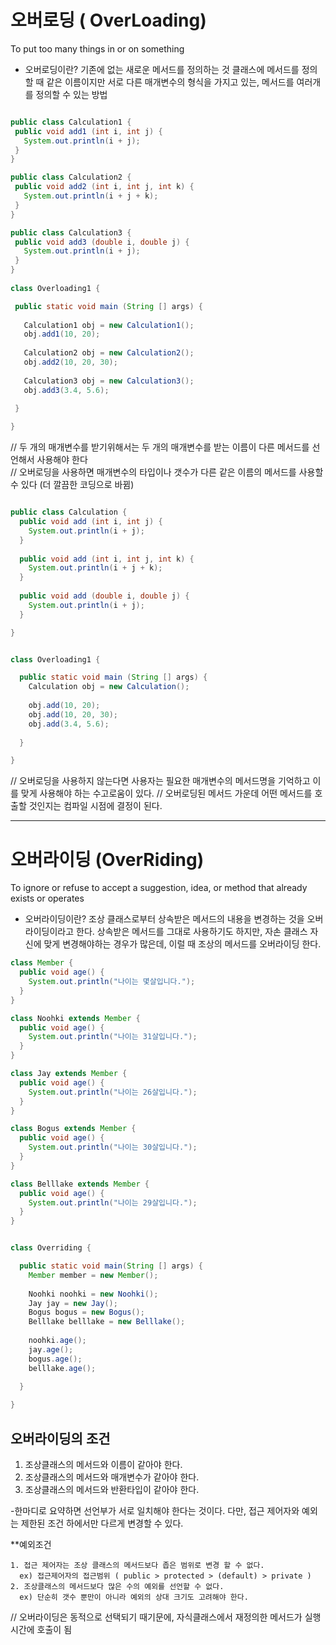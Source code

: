 

# 오버로딩 ( OverLoading)
  To put too many things in or on something

  - 오버로딩이란?
    기존에 없는 새로운 메서드를 정의하는 것
    클래스에 메서드를 정의할 때 같은 이름이지만 서로 다른 매개변수의 형식을 가지고 있는, 메서드를 여러개를 정의할 수 있는 방법
 
 ```java

public class Calculation1 {
  public void add1 (int i, int j) {
    System.out.println(i + j);
  }
}

public class Calculation2 {
  public void add2 (int i, int j, int k) {
    System.out.println(i + j + k);
  }
}

public class Calculation3 {
  public void add3 (double i, double j) {
    System.out.println(i + j);
  }
}
  
class Overloading1 {

  public static void main (String [] args) {
    
    Calculation1 obj = new Calculation1();
    obj.add1(10, 20);
    
    Calculation2 obj = new Calculation2();
    obj.add2(10, 20, 30);
    
    Calculation3 obj = new Calculation3();
    obj.add3(3.4, 5.6);
    
  }

}

```
// 두 개의 매개변수를 받기위해서는 두 개의 매개변수를 받는 이름이 다른 메서드를 선언해서 사용해야 한다    
// 오버로딩을 사용하면 매개변수의 타입이나 갯수가 다른 같은 이름의 메서드를 사용할 수 있다 (더 깔끔한 코딩으로 바뀜)

```java

public class Calculation {
  public void add (int i, int j) {
    System.out.println(i + j);
  }
  
  public void add (int i, int j, int k) {
    System.out.println(i + j + k);
  }
  
  public void add (double i, double j) {
    System.out.println(i + j);
  }

}


class Overloading1 {

  public static void main (String [] args) {
    Calculation obj = new Calculation();
    
    obj.add(10, 20);
    obj.add(10, 20, 30);
    obj.add(3.4, 5.6);
    
  }

}

```

// 오버로딩을 사용하지 않는다면 사용자는 필요한 매개변수의 메서드명을 기억하고 이를 맞게 사용해야 하는 수고로움이 있다.
// 오버로딩된 메서드 가운데 어떤 메서드를 호출할 것인지는 컴파일 시점에 결정이 된다.


-------------------------------------------------------------------------------------------------------------------------------------


# 오버라이딩 (OverRiding)
  To ignore or refuse to accept a suggestion, idea, or method that already exists or operates

  - 오버라이딩이란?
    조상 클래스로부터 상속받은 메서드의 내용을 변경하는 것을 오버라이딩이라고 한다. 
    상속받은 메서드를 그대로 사용하기도 하지만, 자손 클래스 자신에 맞게 변경해야하는 경우가 많은데, 이럴 때 조상의 메서드를 오버라이딩 한다.
    
```java
class Member {
  public void age() {
    System.out.println("나이는 몇살입니다.");
  }
}

class Noohki extends Member {
  public void age() {
    System.out.println("나이는 31살입니다.");
  }
}

class Jay extends Member {
  public void age() {
    System.out.println("나이는 26살입니다.");
  }
}

class Bogus extends Member {
  public void age() {
    System.out.println("나이는 30살입니다.");
  }
}

class Belllake extends Member {
  public void age() {
    System.out.println("나이는 29살입니다.");
  }
}

```

```java

class Overriding {

  public static void main(String [] args) {
    Member member = new Member();
    
    Noohki noohki = new Noohki();
    Jay jay = new Jay();
    Bogus bogus = new Bogus();
    Belllake belllake = new Belllake();
    
    noohki.age();
    jay.age();
    bogus.age();
    belllake.age();
    
  }

}


```

## 오버라이딩의 조건
  1. 조상클래스의 메서드와 이름이 같아야 한다.
  2. 조상클래스의 메서드와 매개변수가 같아야 한다.
  3. 조상클래스의 메서드와 반환타입이 같아야 한다.
  
  -한마디로 요약하면 선언부가 서로 일치해야 한다는 것이다. 다만, 접근 제어자와 예외는 제한된 조건 하에서만 다르게 변경할 수 있다.
  
  **예외조건
  
    1. 접근 제어자는 조상 클래스의 메서드보다 좁은 범위로 변경 할 수 없다.
      ex) 접근제어자의 접근범위 ( public > protected > (default) > private )
    2. 조상클래스의 메서드보다 많은 수의 예외를 선언할 수 없다.
      ex) 단순히 갯수 뿐만이 아니라 예외의 상대 크기도 고려해야 한다.

// 오버라이딩은 동적으로 선택되기 때기문에, 자식클래스에서 재정의한 메서드가 실행시간에 호출이 됨







